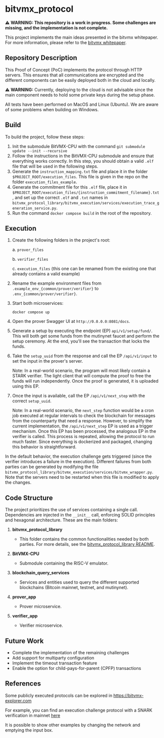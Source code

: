 # bitvmx_protocol

⚠️ **WARNING: This repository is a work in progress. Some challenges are missing, and the implementation is not complete.**

This project implements the main ideas presented in the bitvmx whitepaper. For more information, please refer to the [bitvmx whitepaper](https://bitvmx.org/files/bitvmx-whitepaper.pdf).

## Repository Description

This Proof of Concept (PoC) implements the protocol through HTTP servers. This ensures that all communications are encrypted and the different components can be easily deployed both in the cloud and locally.

⚠️ **WARNING:** Currently, deploying to the cloud is not advisable since the main component needs to hold some private keys during the setup phase.

All tests have been performed on MacOS and Linux (Ubuntu). We are aware of some problems when building on Windows.

## Build

To build the project, follow these steps:

1. Init the submodule BitVMX-CPU with the command `git submodule update --init --recursive`
2. Follow the instructions in the BitVMX-CPU submodule and ensure that everything works correctly. In this step, you should obtain a valid `.elf` file that will be used in the following steps.
3. Generate the `instruction_mapping.txt` file and place it in the folder `$PROJECT_ROOT/execution_files`. This file is given in the repo on the folder `execution_files_example`.
4. Generate the commitment file for this `.elf` file, place it in `$PROJECT_ROOT/execution_files/{instruction_commitment_filename}.txt`, and set up the correct `.elf` and `.txt` names in `bitvmx_protocol_library/bitvmx_execution/services/execution_trace_generation_service.py`.
5. Run the command `docker compose build` in the root of the repository.

## Execution

1. Create the following folders in the project's root:

   a. `prover_files`

   b. `verifier_files`

   c. `execution_files` (this one can be renamed from the existing one that already contains a valid example)

2. Rename the example environment files from `.example_env_{common/prover/verifier}` to `.env_{common/prover/verifier}`.

3. Start both microservices:

   `docker compose up`
   
4. Open the prover Swagger UI at `http://0.0.0.0:8081/docs`.

5. Generate a setup by executing the endpoint (EP) `api/v1/setup/fund/`. This will both get some funds from the mutinynet faucet and perform the setup ceremony. At the end, you'll see the transaction that locks the funds.

6. Take the `setup_uuid` from the response and call the EP `/api/v1/input` to set the input in the prover's server.

   Note: In a real-world scenario, the program will most likely contain a STARK verifier. The light client that will compute the proof to free the funds will run independently. Once the proof is generated, it is uploaded using this EP.

7. Once the input is available, call the EP `/api/v1/next_step` with the correct `setup_uuid`. 

    Note: In a real-world scenario, the `next_step` function would be a cron job executed at regular intervals to check the blockchain for messages from the counterparty that need a response. However, to simplify the current implementation, the `/api/v1/next_step` EP is used as a trigger mechanism. Once this EP has been processed, the analogous EP in the verifier is called. This process is repeated, allowing the protocol to run much faster. Since everything is dockerized and packaged, changing this behavior is straightforward.

In the default behavior, the execution challenge gets triggered (since the verifier introduces a failure in the execution). Different failures from both parties can be generated by modifying the file `bitvmx_protocol_library/bitvmx_execution/services/bitvmx_wrapper.py`. Note that the servers need to be restarted when this file is modified to apply the changes.


## Code Structure

The project prioritizes the use of services containing a single call. Dependencies are injected in the `__init__` call, enforcing SOLID principles and hexagonal architecture. These are the main folders:

1. **bitvmx_protocol_library**
   - This folder contains the common functionalities needed by both parties. For more details, see the [bitvmx_protocol_library README](./bitvmx_protocol_library/README.md).

2. **BitVMX-CPU**
   - Submodule containing the RISC-V emulator.

3. **blockchain_query_services**
   - Services and entities used to query the different supported blockchains (Bitcoin mainnet, testnet, and mutinynet).

4. **prover_app**
   - Prover microservice.

5. **verifier_app**
   - Verifier microservice.


## Future Work

- Complete the implementation of the remaining challenges
- Add support for multiparty configuration
- Implement the timeout transaction feature
- Enable the option for child-pays-for-parent (CPFP) transactions

## References

Some publicly executed protocols can be explored in https://bitvmx-explorer.com

For example, you can find an execution challenge protocol with a SNARK verification in mainnet [here](https://bitvmx-explorer.com/protocol?network=mainnet&txid=315fdd660aec892f452791827e5e961283851df411c1132e5544505d9d855279)

It is possible to show other examples by changing the network and emptying the input box.
